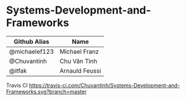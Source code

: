 # Systems-Development-and-Frameworks

| Github Alias    | Name         |
| --------------- | ------------ |
| @michaelef123 | Michael Franz     |
| @Chuvantinh | Chu Văn Tình      |
| @itfak     | Arnauld Feussi   |

Travis CI
https://travis-ci.com/Chuvantinh/Systems-Development-and-Frameworks.svg?branch=master
